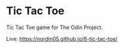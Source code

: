 # Tic Tac Toe

Tic Tac Toe game for The Odin Project.  

Live: https://nordin05.github.io/8-tic-tac-toe/
